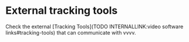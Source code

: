 # External tracking tools




Check the external [Tracking Tools](TODO INTERNALLINK:video software links#tracking-tools) that can communicate with vvvv.  

